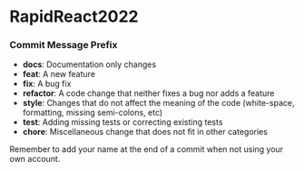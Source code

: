 # RapidReact2022

### Commit Message Prefix

* **docs**: Documentation only changes
* **feat**: A new feature
* **fix**: A bug fix
* **refactor**: A code change that neither fixes a bug nor adds a feature
* **style**: Changes that do not affect the meaning of the code (white-space, formatting, missing semi-colons, etc)
* **test**: Adding missing tests or correcting existing tests
* **chore**: Miscellaneous change that does not fit in other categories

Remember to add your name at the end of a commit when not using your own account.
